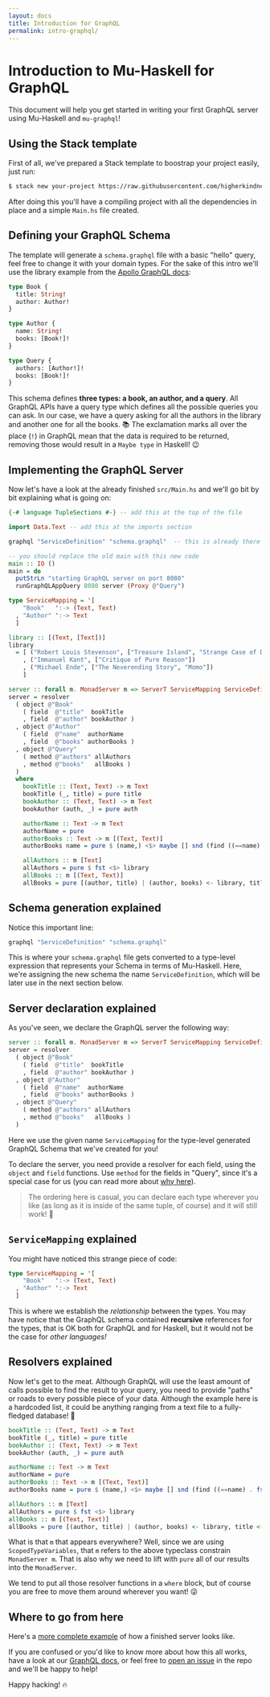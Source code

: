 ```yaml
---
layout: docs
title: Introduction for GraphQL
permalink: intro-graphql/
---
```


# Introduction to Mu-Haskell for GraphQL

This document will help you get started in writing your first GraphQL server using Mu-Haskell and `mu-graphql`!

## Using the Stack template

First of all, we've prepared a Stack template to boostrap your project easily, just run:

```sh
$ stack new your-project https://raw.githubusercontent.com/higherkindness/mu-haskell/master/templates/graphql-server.hsfiles -p "author-email:haskell.curry@47deg.com" -p "author-name:Haskell Curry"
```

After doing this you'll have a compiling project with all the dependencies in place and a simple `Main.hs` file created.

## Defining your GraphQL Schema

The template will generate a `schema.graphql` file with a basic "hello" query, feel free to change it with your domain types. For the sake of this intro we'll use the library example from the [Apollo GraphQL docs](https://www.apollographql.com/docs/apollo-server/schema/schema/):

```graphql
type Book {
  title: String!
  author: Author!
}

type Author {
  name: String!
  books: [Book!]!
}

type Query {
  authors: [Author!]!
  books: [Book!]!
}
```

This schema defines **three types: a book, an author, and a query**. All GraphQL APIs have a query type which defines all the possible queries you can ask. In our case, we have a query asking for all the authors in the library and another one for all the books. 📚 The exclamation marks all over the place (`!`) in GraphQL mean that the data is required to be returned, removing those would result in a `Maybe type` in Haskell! 😉

## Implementing the GraphQL Server

Now let's have a look at the already finished `src/Main.hs` and we'll go bit by bit explaining what is going on:

```haskell
{-# language TupleSections #-} -- add this at the top of the file

import Data.Text -- add this at the imports section

graphql "ServiceDefinition" "schema.graphql"  -- this is already there

-- you should replace the old main with this new code
main :: IO ()
main = do
  putStrLn "starting GraphQL server on port 8080"
  runGraphQLAppQuery 8080 server (Proxy @"Query")

type ServiceMapping = '[
    "Book"   ':-> (Text, Text)
  , "Author" ':-> Text
  ]

library :: [(Text, [Text])]
library
  = [ ("Robert Louis Stevenson", ["Treasure Island", "Strange Case of Dr Jekyll and Mr Hyde"])
    , ("Immanuel Kant", ["Critique of Pure Reason"])
    , ("Michael Ende", ["The Neverending Story", "Momo"])
    ]

server :: forall m. MonadServer m => ServerT ServiceMapping ServiceDefinition m _
server = resolver
  ( object @"Book"
    ( field  @"title"  bookTitle
    , field  @"author" bookAuthor )
  , object @"Author"
    ( field  @"name"  authorName
    , field  @"books" authorBooks )
  , object @"Query"
    ( method @"authors" allAuthors
    , method @"books"   allBooks )
  )
  where
    bookTitle :: (Text, Text) -> m Text
    bookTitle (_, title) = pure title
    bookAuthor :: (Text, Text) -> m Text
    bookAuthor (auth, _) = pure auth

    authorName :: Text -> m Text
    authorName = pure
    authorBooks :: Text -> m [(Text, Text)]
    authorBooks name = pure $ (name,) <$> maybe [] snd (find ((==name) . fst) library)

    allAuthors :: m [Text]
    allAuthors = pure $ fst <$> library
    allBooks :: m [(Text, Text)]
    allBooks = pure [(author, title) | (author, books) <- library, title <- books]
```

## Schema generation explained

Notice this important line:

```haskell
graphql "ServiceDefinition" "schema.graphql"
```

This is where your `schema.graphql` file gets converted to a type-level expression that represents your Schema in terms of Mu-Haskell. Here, we're assigning the new schema the name `ServiceDefinition`, which will be later use in the next section below.

## Server declaration explained

As you've seen, we declare the GraphQL server the following way:

```haskell
server :: forall m. MonadServer m => ServerT ServiceMapping ServiceDefinition m _
server = resolver
  ( object @"Book"
    ( field  @"title"  bookTitle
    , field  @"author" bookAuthor )
  , object @"Author"
    ( field  @"name"  authorName
    , field  @"books" authorBooks )
  , object @"Query"
    ( method @"authors" allAuthors
    , method @"books"   allBooks )
  )
```

Here we use the given name `ServiceMapping` for the type-level generated GraphQL Schema that we've created for you!

To declare the server, you need provide a resolver for each field, using the `object` and `field` functions. Use `method` for the fields in "Query", since it's a special case for us (you can read more about [why here](https://higherkindness.io/mu-haskell/graphql/#implementing-the-server)).

> The ordering here is casual, you can declare each type wherever you like (as long as it is inside of the same tuple, of course) and it will still work! 🎉

## `ServiceMapping` explained

You might have noticed this strange piece of code:

```haskell
type ServiceMapping = '[
    "Book"   ':-> (Text, Text)
  , "Author" ':-> Text
  ]
```

This is where we establish the _relationship_ between the types. You may have notice that the GraphQL schema contained **recursive** references for the types, that is OK both for GraphQL and for Haskell, but it would not be the case for _other languages!_

## Resolvers explained

Now let's get to the meat. Although GraphQL will use the least amount of calls possible to find the result to your query, you need to provide "paths" or roads to every possible piece of your data. Although the example here is a hardcoded list, it could be anything ranging from a text file to a fully-fledged database! 🚀

```haskell
bookTitle :: (Text, Text) -> m Text
bookTitle (_, title) = pure title
bookAuthor :: (Text, Text) -> m Text
bookAuthor (auth, _) = pure auth

authorName :: Text -> m Text
authorName = pure
authorBooks :: Text -> m [(Text, Text)]
authorBooks name = pure $ (name,) <$> maybe [] snd (find ((==name) . fst) library)

allAuthors :: m [Text]
allAuthors = pure $ fst <$> library
allBooks :: m [(Text, Text)]
allBooks = pure [(author, title) | (author, books) <- library, title <- books]
```

What is that `m` that appears everywhere? Well, since we are using `ScopedTypeVariables`, that `m` refers to the above typeclass constrain `MonadServer m`. That is also why we need to lift with `pure` all of our results into the `MonadServer`.

We tend to put all those resolver functions in a `where` block, but of course you are free to move them around wherever you want! 😜

## Where to go from here

Here's a [more complete example](https://github.com/higherkindness/mu-haskell/tree/master/graphql/exe) of how a finished server looks like.

If you are confused or you'd like to know more about how this all works, have a look at our [GraphQL docs](https://higherkindness.io/mu-haskell/graphql/), or feel free to [open an issue](https://github.com/higherkindness/mu-haskell/issues) in the repo and we'll be happy to help!

Happy hacking! 🔥
